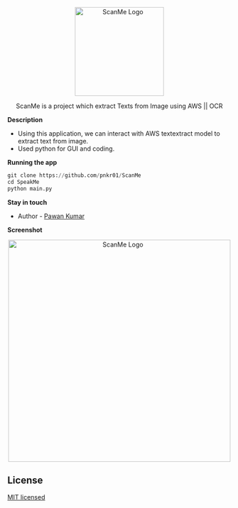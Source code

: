 <p align="center">
  <a href="https://github.com/pnkr01/ScanMe" target="blank"><img src="https://img.icons8.com/?size=512&id=RElHr_DScWK4&format=png" width="200" alt="ScanMe Logo" /></a>
</p>
  <p align="center">ScanMe is a project which extract Texts from Image using AWS || OCR </p>
    <p align="center">
</p>

**Description**

- Using this application, we can interact with AWS textextract model to extract text from image.
- Used python for GUI and coding.

**Running the app**

```python
git clone https://github.com/pnkr01/ScanMe
cd SpeakMe
python main.py
```

**Stay in touch**

- Author - [Pawan Kumar](https://www.linkedin.com/in/pawan-kumar-9490581b5/)

**Screenshot**
<p align="center">
  <img src="https://github.com/pnkr01/ScanMe/assets/83778936/2e8ea6a5-efde-4b8b-8f3b-ac658888c467" width="500" alt="ScanMe Logo" />
</p>

## License

[MIT licensed](LICENSE)

